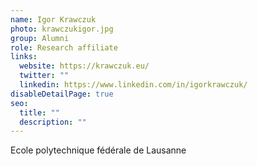 ```yaml
---
name: Igor Krawczuk
photo: krawczukigor.jpg
group: Alumni
role: Research affiliate
links:
  website: https://krawczuk.eu/
  twitter: ""
  linkedin: https://www.linkedin.com/in/igorkrawczuk/
disableDetailPage: true
seo:
  title: ""
  description: ""
---
```


Ecole polytechnique fédérale de Lausanne
